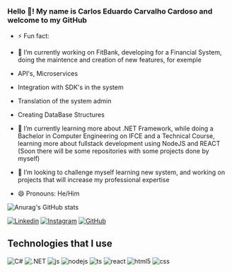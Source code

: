 ### Hello 👋! My name is Carlos Eduardo Carvalho Cardoso and welcome to my GitHub

  - ⚡ Fun fact: 
  - 🔭 I’m currently working on FitBank, developing for a Financial System, doing the maintence and creation of new features, for exemple
  - API's, Microservices
  - Integration with SDK's in the system
  - Translation of the system admin
  - Creating DataBase Structures

- 🌱 I’m currently learning more about .NET Framework, while doing a Bachelor in Computer Engineering on IFCE and a Technical Course, learning more about fullstack development using NodeJS and REACT (Soon there will be some repositories with some projects done by myself)

- 👯 I’m looking to challenge myself learning new system, and working on projects that will increase my professional expertise

- 😄 Pronouns: He/Him


![Anurag's GitHub stats](https://github-readme-stats.vercel.app/api?username=datdudu&show_icons=true&theme=cobalt)

[![Linkedin](https://img.shields.io/badge/LinkedIn-0077B5?style=for-the-badge&logo=linkedin&logoColor=white)](https://www.linkedin.com/in/c-eduardocarvalho/)
[![Instagram](https://img.shields.io/badge/Instagram-E4405F?style=for-the-badge&logo=instagram&logoColor=white)](https://www.instagram.com/duducsz/)
[![GitHub](https://img.shields.io/badge/GitHub-100000?style=for-the-badge&logo=github&logoColor=white)](https://github.com/datdudu)

## Technologies that I use 

<div style="display: inline_block">
  <img align="center" alt="C#" src="https://img.shields.io/badge/C%23-239120?style=for-the-badge&logo=c-sharp&logoColor=white"/>
  <img align="center" alt=".NET" src="https://img.shields.io/badge/.NET-5C2D91?style=for-the-badge&logo=.net&logoColor=white" />
  <img align="center" alt="js" src="https://img.shields.io/badge/JavaScript-F7DF1E?style=for-the-badge&logo=javascript&logoColor=black" />
  <img align="center" alt="nodejs" src="https://img.shields.io/badge/Node.js-43853D?style=for-the-badge&logo=node.js&logoColor=white" /> 
  <img align="center" alt="ts" src="https://img.shields.io/badge/TypeScript-007ACC?style=for-the-badge&logo=typescript&logoColor=white" />
  <img align="center" alt="react" src="https://img.shields.io/badge/React-20232A?style=for-the-badge&logo=react&logoColor=61DAFB" />
  <img align="center" alt="html5" src="https://img.shields.io/badge/HTML5-E34F26?style=for-the-badge&logo=html5&logoColor=white" />
  <img align="center" alt="css" src="https://img.shields.io/badge/CSS3-1572B6?style=for-the-badge&logo=css3&logoColor=white" />
</div><en/>

<!--
**datdudu/datdudu** is a ✨ _special_ ✨ repository because its `README.md` (this file) appears on your GitHub profile.

Here are some ideas to get you started:

- 🔭 I’m currently working on ...
- 🌱 I’m currently learning ...
- 👯 I’m looking to collaborate on ...
- 🤔 I’m looking for help with ...
- 💬 Ask me about ...
- 📫 How to reach me: ...
- 😄 Pronouns: ...
- ⚡ Fun fact: ...
-->
